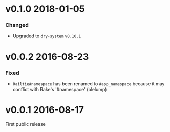# v0.1.0 2018-01-05

### Changed

* Upgraded to `dry-system` `v0.10.1`

# v0.0.2 2016-08-23

### Fixed

* `Railtie#namespace` has been renamed to `#app_namespace` because it may conflict with Rake's '#namespace' (blelump)

# v0.0.1 2016-08-17

First public release
